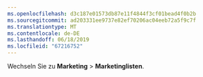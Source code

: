 ```yaml
---
ms.openlocfilehash: d3c187e01573db87e11f4844f3cf01bead4f0b2b
ms.sourcegitcommit: ad203331ee9737e82ef70206ac04eeb72a5f9c7f
ms.translationtype: MT
ms.contentlocale: de-DE
ms.lasthandoff: 06/18/2019
ms.locfileid: "67216752"
---
```

Wechseln Sie zu **Marketing** >  **Marketinglisten**.